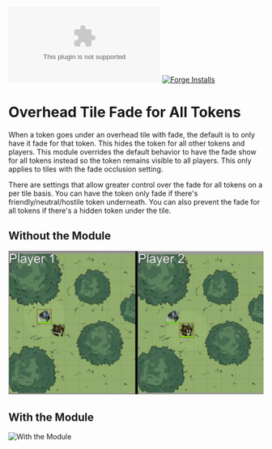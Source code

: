 ![Latest Release Download Count](https://img.shields.io/github/downloads/cdverrett94/overhead-tile-fade-for-all-tokens/latest/package.zip)   [![Forge Installs](https://img.shields.io/badge/dynamic/json?label=Forge%20Installs&query=package.installs&suffix=%25&url=https%3A%2F%2Fforge-vtt.com%2Fapi%2Fbazaar%2Fpackage%2Foverhead-tile-fade-for-all-tokens&colorB=4aa94a)](https://forge-vtt.com/bazaar#package=overhead-tile-fade-for-all-tokens)

# Overhead Tile Fade for All Tokens
When a token goes under an overhead tile with fade, the default is to only have it fade for that token. This hides the token for all other tokens and players. This module overrides the default behavior to have the fade show for all tokens instead so the token remains visible to all players. This only applies to tiles with the fade occlusion setting. 

There are settings that allow greater control over the fade for all tokens on a per tile basis. You can have the token only fade if there's friendly/neutral/hostile token underneath. You can also prevent the fade for all tokens if there's a hidden token under the tile.

## Without the Module
![Without the Module](./previews/Overhead-TIle-Fade-Default-View.webp)

## With the Module
![With the Module](./previews/Overhead-TIle-Fade-Module-View.webp)